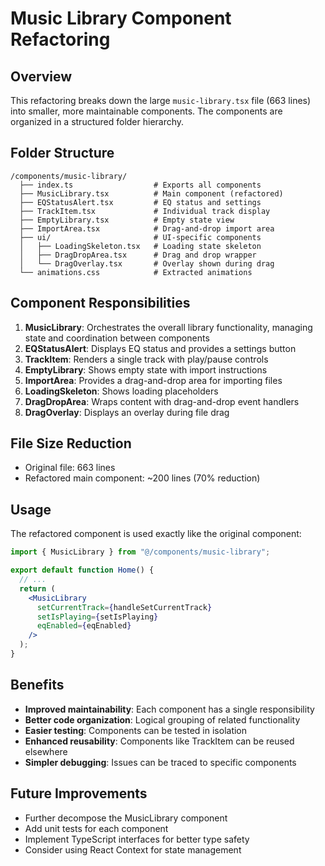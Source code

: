 # Music Library Component Refactoring

## Overview

This refactoring breaks down the large `music-library.tsx` file (663 lines) into smaller, more maintainable components. The components are organized in a structured folder hierarchy.

## Folder Structure

```
/components/music-library/
  ├── index.ts                  # Exports all components
  ├── MusicLibrary.tsx          # Main component (refactored)
  ├── EQStatusAlert.tsx         # EQ status and settings
  ├── TrackItem.tsx             # Individual track display
  ├── EmptyLibrary.tsx          # Empty state view
  ├── ImportArea.tsx            # Drag-and-drop import area
  ├── ui/                       # UI-specific components
  │   ├── LoadingSkeleton.tsx   # Loading state skeleton
  │   ├── DragDropArea.tsx      # Drag and drop wrapper
  │   └── DragOverlay.tsx       # Overlay shown during drag
  └── animations.css            # Extracted animations
```

## Component Responsibilities

1. **MusicLibrary**: Orchestrates the overall library functionality, managing state and coordination between components
2. **EQStatusAlert**: Displays EQ status and provides a settings button
3. **TrackItem**: Renders a single track with play/pause controls
4. **EmptyLibrary**: Shows empty state with import instructions
5. **ImportArea**: Provides a drag-and-drop area for importing files
6. **LoadingSkeleton**: Shows loading placeholders
7. **DragDropArea**: Wraps content with drag-and-drop event handlers
8. **DragOverlay**: Displays an overlay during file drag

## File Size Reduction

- Original file: 663 lines
- Refactored main component: ~200 lines (70% reduction)

## Usage

The refactored component is used exactly like the original component:

```jsx
import { MusicLibrary } from "@/components/music-library";

export default function Home() {
  // ...
  return (
    <MusicLibrary
      setCurrentTrack={handleSetCurrentTrack}
      setIsPlaying={setIsPlaying}
      eqEnabled={eqEnabled}
    />
  );
}
```

## Benefits

- **Improved maintainability**: Each component has a single responsibility
- **Better code organization**: Logical grouping of related functionality
- **Easier testing**: Components can be tested in isolation
- **Enhanced reusability**: Components like TrackItem can be reused elsewhere
- **Simpler debugging**: Issues can be traced to specific components

## Future Improvements

- Further decompose the MusicLibrary component
- Add unit tests for each component
- Implement TypeScript interfaces for better type safety
- Consider using React Context for state management 